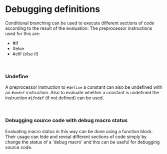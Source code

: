 # Debugging definitions

Conditional branching can be used to execute different sections of code according to the result of the evaluation. The preprocessor instructions used for this are:

- #if
- #else
- #elif (else if) 

<br>

### Undefine

A preprocessor instruction to `#define` a constant can also be undefined with an `#undef` instruction. Also to evaluate whether a constant is undefined the instruction `#ifndef` (if not defined) can be used. 

<br>

### Debugging source code with debug macro status

Evaluating macro status in this way can be done using a function block. Their usage can hide and reveal different sections of code simply by change the status of a 'debug macro' and this can be useful for debugging source code. 

